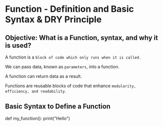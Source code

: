 # Function - Definition and Basic Syntax & DRY Principle

## Objective: What is a Function, syntax, and why it is used?

A function is a `block of code which only runs when it is called.`

We can pass data, known as `parameters`, into a function.

A function can return data as a result.

Functions are reusable blocks of code that enhance `modularity, efficiency, and readability`.

## Basic Syntax to Define a Function

def my_function():
    print("Hello")
